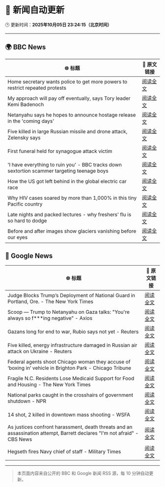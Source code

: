 # 🧠 新闻自动更新

🕒 更新时间：**2025年10月05日 23:24:15（北京时间）**

---

## 🌍 BBC News

| 🌐 标题 | 🔗 原文链接 |
|--------|-------------|
| Home secretary wants police to get more powers to restrict repeated protests | [阅读全文](https://www.bbc.com/news/articles/c24rmdngrrjo?at_medium=RSS&at_campaign=rss) |
| My approach will pay off eventually, says Tory leader Kemi Badenoch | [阅读全文](https://www.bbc.com/news/articles/c1l81766g2qo?at_medium=RSS&at_campaign=rss) |
| Netanyahu says he hopes to announce hostage release in the 'coming days' | [阅读全文](https://www.bbc.com/news/articles/c5yqv4lz0geo?at_medium=RSS&at_campaign=rss) |
| Five killed in large Russian missile and drone attack, Zelensky says | [阅读全文](https://www.bbc.com/news/articles/czjvlgzmp4wo?at_medium=RSS&at_campaign=rss) |
| First funeral held for synagogue attack victim | [阅读全文](https://www.bbc.com/news/articles/cx2r51x17jpo?at_medium=RSS&at_campaign=rss) |
| 'I have everything to ruin you' - BBC tracks down sextortion scammer targeting teenage boys | [阅读全文](https://www.bbc.com/news/articles/czrpedexleno?at_medium=RSS&at_campaign=rss) |
| How the US got left behind in the global electric car race | [阅读全文](https://www.bbc.com/news/articles/c8ex2l58en4o?at_medium=RSS&at_campaign=rss) |
| Why HIV cases soared by more than 1,000% in this tiny Pacific country | [阅读全文](https://www.bbc.com/news/articles/c0m42dwvlk8o?at_medium=RSS&at_campaign=rss) |
| Late nights and packed lectures - why freshers' flu is so hard to dodge | [阅读全文](https://www.bbc.com/news/articles/c147218x7rgo?at_medium=RSS&at_campaign=rss) |
| Before and after images show glaciers vanishing before our eyes | [阅读全文](https://www.bbc.com/news/articles/ce32ezzq6zlo?at_medium=RSS&at_campaign=rss) |

## 📰 Google News

| 🌐 标题 | 🔗 原文链接 |
|--------|-------------|
| Judge Blocks Trump’s Deployment of National Guard in Portland, Ore. - The New York Times | [阅读全文](https://news.google.com/rss/articles/CBMikgFBVV95cUxNZTVjaGVVRUtkZmZLNHZISThVRk11Z1lWQ0o4VDJZTFE5YmNHR09HRTFXanNqeno2S0E4eXZCQXo5X1VNY0RDdW9rQ2p2VkhFVjZnM25pelRNc1ZiTUNMWWpKbjM2WlBiMWMzWkFCOXBFUF9PQzJGdHNIRmZheWhDR19CeFJ4LWE4NExxMFRTd01Vdw?oc=5) |
| Scoop — Trump to Netanyahu on Gaza talks: "You're always so f***ing negative" - Axios | [阅读全文](https://news.google.com/rss/articles/CBMigAFBVV95cUxPVkZkNmRjYUdwWGVaWUxLc0pvM0w3WHdrSTByN243UWhwamh0bE9KcjF4QzRtS3diRFVJU1pMVGUxSElLVGFwbWZPSHNkOUdnbnBYVXBvUHQ3UEM2NS0yUzcyM3Uxel9TN3NIWjAwWGhLdUlMd2dRZ0o4WV9VRzJNTw?oc=5) |
| Gazans long for end to war, Rubio says not yet - Reuters | [阅读全文](https://news.google.com/rss/articles/CBMiswFBVV95cUxNdU9ZdWxjNHZkNWJib3Y4YTdGN2xzVDh6Q21LTmRVOFFCNjFDVGtqLTV4OXdsbEVRVm9SNUtITFAyTlZMdmc0Y0wyZ1c2MG5XM2hYZXZFTmxkVS1jdENCa29vMGY2dDlNSnkzdk4xS015enV2bHdvWDFJT0pKc1BSVVk2ZHVycGU5NncweG8wcFB2SFF1MVRldnp5ai1vU3JpUVNuU1hORU9vb3A5R0w0bjdsUQ?oc=5) |
| Five killed, energy infrastructure damaged in Russian air attack on Ukraine - Reuters | [阅读全文](https://news.google.com/rss/articles/CBMixAFBVV95cUxNYjhRdHhuZS12UnViYWliU3A4ZjlITXVKQWs4OVRvWE1CTWRnVDdHVFBqNWNRS09HdnZyNHpTY3JzMFpxZEs0SXBrR0JmV2JWZWhwbmpWdldSTm9pV0JsUEpjUHotTVhOcTY2OWozOEJkODdYN3hzVTdVVDJmT25SeWtsLXAxU0RZS2FpaHlMQmxPZHZWRUxseU1vTk5WM25JVlNVU2VMVmVER3Y3VDdPSzlUcjRMQldUdHVyUGlONXE5YXJU?oc=5) |
| Federal agents shoot Chicago woman they accuse of ‘boxing in’ vehicle in Brighton Park - Chicago Tribune | [阅读全文](https://news.google.com/rss/articles/CBMieEFVX3lxTE1rSWRDTjNtSzBZdmRZOG52Z1R1ZDBCekJ4SEF3ZkZ4eDRfQjdJdDduNzRkSkNINDU4MFJfdzV4NXdST2dRbDdlQzkxZkhfTWVpSlU4blA3bVgwczhCd3RETmkzUlVQdTJfSl9zeS1Tbno0VTdqTmxmbA?oc=5) |
| Fragile N.C. Residents Lose Medicaid Support for Food and Housing - The New York Times | [阅读全文](https://news.google.com/rss/articles/CBMiiwFBVV95cUxQaXRqTFRyWGhxRFBtdzMtQnZzdFBpbVhZclRWcnRoLXQ0dklkU01lT01HcUZPNWZBMVc0TU1RdHVPWkRiNHdwNENkc2l2aTViNjhYV1p5Q3djX0dnaUg3Y2xIdEQ5aW00ZjF0b2JfdGw4RHdlN0c3LU9PRHdob2xxczdSekRrQjlOZTFZ?oc=5) |
| National parks caught in the crosshairs of government shutdown - NPR | [阅读全文](https://news.google.com/rss/articles/CBMihgFBVV95cUxQTm0yQWhFVFVsT3dtWHpNU1Qtem5BTXhOekxISlRDbkRrU3RXRFVRWEo0OWRJcnVKeGNkYVRrNGw0ZFFod3BTZjhSdk45Zy1vMDEtVDN0ODBvY3BiSG14cWUwNTN1ZHpUZEtNZVMtZ29ZRGNNQjVVSUdoR2Y2bXc0ZWcyMndVQQ?oc=5) |
| 14 shot, 2 killed in downtown mass shooting - WSFA | [阅读全文](https://news.google.com/rss/articles/CBMifEFVX3lxTE5pNHAzQk9WYjM2ZFlfWGZOUVhlcjJJdWdYSDlGWHdoVGZ0T0YyWGE4MXdPWGFqeEVJd1hGVVJrUUVIRk1Va3lPMzhyMS1idkZVR2R1Qi1MQ0ZWWFFhejFvUG5yN05acEYwVDcycGxpNGNWcVhFSEphR24tUzM?oc=5) |
| As justices confront harassment, death threats and an assassination attempt, Barrett declares "I'm not afraid" - CBS News | [阅读全文](https://news.google.com/rss/articles/CBMinAFBVV95cUxQRXJFVG9xSmtvaUZadlNqM1N3QzVqM2Jka3dLRkp5OERVZEpfN1NsVlc4Z19RVEpEWnZvQldxbk5nZmhDY1phQ0Z1dzhVZDhfdkxqYW9Rc0p3UlIzQXd3Q1hXd0dEdkxibUZyNWhBdENZUEZwSUZnS3ViY1BKbC1DX25uRF82SXdySkV6Nmw2dmFPZEk4X0xfcGZkVGTSAaIBQVVfeXFMUEJLNkJqbVhoOWV6MFJwREVoS1ZjSEFMVFdVY1VqdmZwRjlSZ3dtTzBYcS0tRGhiWjR3RHZFUkdfSkMwR2U1V3pjal9xVUlVdmxTRXdUNFRZU0VJSEdrVjBHNTg2bTVDUFpTc25aNExtY0w4ZjhPV3BYNVBDd0IyaEZ1UXJkVmJtOEVDd01QY3psRUUyS1RUWEladjJjQ0szTGVR?oc=5) |
| Hegseth fires Navy chief of staff - Military Times | [阅读全文](https://news.google.com/rss/articles/CBMimgFBVV95cUxPdlpSOW9abTAwS3cyQ0JMNXN0S0lpNmVySXE4S0U3VlNFMDdxeW1UOF8wWlc4Rm1vbW5hWFZhUGtJUENINEJjRDFNRE0tYURsUF9EY1BscHBNSDRGT1dkMVAyX3ZzaHRJWTNiaFEtdWFuTExwSF9CZmJJRlVPeGRaaWttYVRRYlFiT3Y1WnlKa3dfOUE1Q0pBQ3Zn?oc=5) |

---
> 本页面内容来自公开的 BBC 和 Google 新闻 RSS 源，每 10 分钟自动更新。